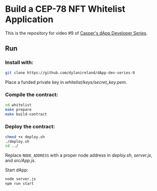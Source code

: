 # Build a CEP-78 NFT Whitelist Application

This is the repository for video #9 of [Casper's dApp Developer Series](https://youtube.com/playlist?list=PL8oWxbJ-csEqjX2A1pprKuHzCBS8RMcmR&si=HhwSYx_fJLvt81ho).

## Run

### Install with:

```bash
git clone https://github.com/dylanireland/dApp-dev-series-9
```

Place a funded private key in *whitelist/keys/secret_key.pem*.

### Compile the contract:

```bash
cd whitelist
make prepare
make build-contract
```

### Deploy the contract:

```bash
chmod +x deploy.sh
./deploy.sh
cd ../
```

Replace `NODE_ADDRESS` with a proper node address in *deploy.sh*, *server.js*, and *src/App.js*.

Start dApp:

```bash
node server.js
npm run start
```
